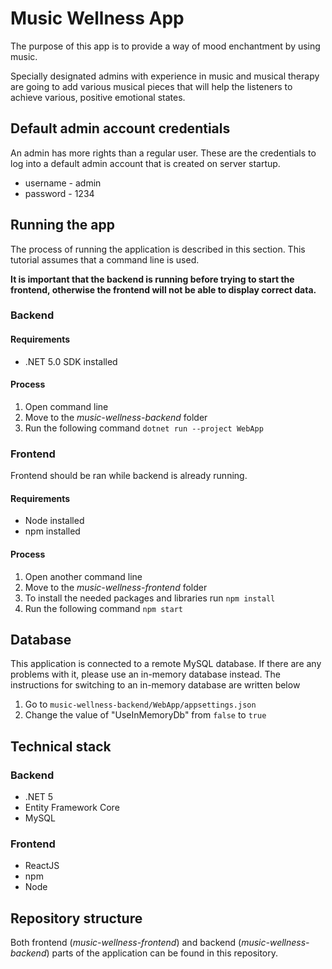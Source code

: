 # Music Wellness App

The purpose of this app is to provide a way of mood enchantment by using music.

Specially designated admins with experience in music and musical therapy are going to add various musical pieces that will help the listeners to achieve various, positive emotional states.


## Default admin account credentials

An admin has more rights than a regular user. These are the credentials to log into a default admin account that is created on server startup.

* username - admin
* password - 1234

## Running the app

The process of running the application is described in this section. This tutorial assumes that a command line is used.

**It is important that the backend is running before trying to start the frontend, otherwise the frontend will not be able to display correct data.**

### Backend

#### Requirements
* .NET 5.0 SDK installed

#### Process
1. Open command line
2. Move to the *music-wellness-backend* folder
3. Run the following command `dotnet run --project WebApp`

### Frontend

Frontend should be ran while backend is already running.

#### Requirements
* Node installed
* npm installed

#### Process
1. Open another command line
2. Move to the *music-wellness-frontend* folder
3. To install the needed packages and libraries run `npm install`
4. Run the following command `npm start`

## Database

This application is connected to a remote MySQL database. If there are any problems with it, please use an in-memory database instead.
The instructions for switching to an in-memory database are written below
1. Go to `music-wellness-backend/WebApp/appsettings.json`
2. Change the value of "UseInMemoryDb" from `false` to `true`

## Technical stack
### Backend
* .NET 5
* Entity Framework Core
* MySQL

### Frontend
* ReactJS
* npm
* Node

## Repository structure

Both frontend (*music-wellness-frontend*) and backend (*music-wellness-backend*) parts of the application can be found in this repository.

